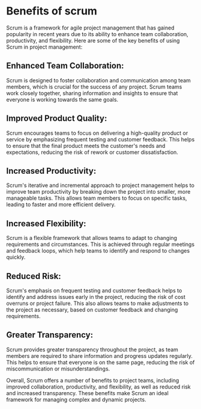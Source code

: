 # Benefits of scrum
Scrum is a framework for agile project management that has gained popularity in recent years due to its ability to enhance team collaboration, productivity, and flexibility. Here are some of the key benefits of using Scrum in project management:

## Enhanced Team Collaboration: 
Scrum is designed to foster collaboration and communication among team members, which is crucial for the success of any project. Scrum teams work closely together, sharing information and insights to ensure that everyone is working towards the same goals.

## Improved Product Quality: 
Scrum encourages teams to focus on delivering a high-quality product or service by emphasizing frequent testing and customer feedback. This helps to ensure that the final product meets the customer's needs and expectations, reducing the risk of rework or customer dissatisfaction.

## Increased Productivity: 
Scrum's iterative and incremental approach to project management helps to improve team productivity by breaking down the project into smaller, more manageable tasks. This allows team members to focus on specific tasks, leading to faster and more efficient delivery.

## Increased Flexibility:
 Scrum is a flexible framework that allows teams to adapt to changing requirements and circumstances. This is achieved through regular meetings and feedback loops, which help teams to identify and respond to changes quickly.

## Reduced Risk: 
Scrum's emphasis on frequent testing and customer feedback helps to identify and address issues early in the project, reducing the risk of cost overruns or project failure. This also allows teams to make adjustments to the project as necessary, based on customer feedback and changing requirements.

## Greater Transparency: 
Scrum provides greater transparency throughout the project, as team members are required to share information and progress updates regularly. This helps to ensure that everyone is on the same page, reducing the risk of miscommunication or misunderstandings.

Overall, Scrum offers a number of benefits to project teams, including improved collaboration, productivity, and flexibility, as well as reduced risk and increased transparency. These benefits make Scrum an ideal framework for managing complex and dynamic projects.
